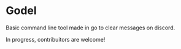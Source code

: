 # Godel

Basic command line tool made in go to clear messages on discord.

In progress, contribuitors are welcome!